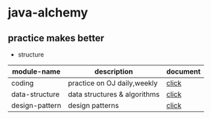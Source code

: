 # java-alchemy
## practice makes better
-   structure 

| module-name | description | document |
| ------ | ------ | ------|
|  coding | practice on OJ daily,weekly | [click](coding/README.md)
| data-structure | data structures & algorithms | [click](data-structure/README.md)
| design-pattern | design patterns | [click](design-pattern/README.md)
